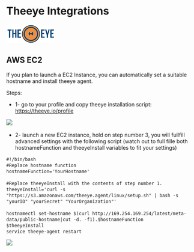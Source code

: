 # Theeye Integrations

[![theeye.io](../images/logo-theeye-theOeye-logo2.png)](https://theeye.io/en/index.html)

## AWS EC2

If you plan to launch a EC2 Instance, you can automatically set a suitable hostname and install theeye agent.

Steps:

  * 1- go to your profile and copy theeye installation script: https://theeye.io/profile

![](/images/theeye-agentInstallation.png)


  * 2- launch a new EC2 instance, hold on step number 3, you will fullfill advanced settings with the following script (watch out to full fille both hostnameFunction and theeyeInstall variables to fit your settings)

```
#!/bin/bash
#Replace hostname function
hostnameFunction='YourHostname'

#Replace theeyeInstall with the contents of step number 1.
theeyeInstall='curl -s "https://s3.amazonaws.com/theeye.agent/linux/setup.sh" | bash -s "yourID" "yourSecret" "YourOrganization"'

hostnamectl set-hostname $(curl http://169.254.169.254/latest/meta-data/public-hostname|cut -d. -f1).$hostnameFunction
$theeyeInstall
service theeye-agent restart
```


![](/images/advancedLaunch.png)
